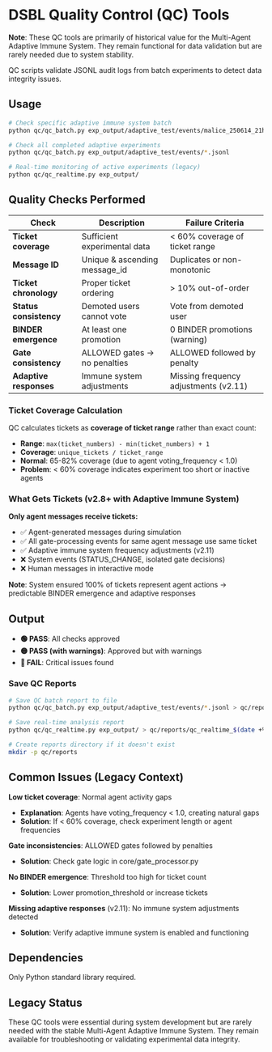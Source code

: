 # DSBL Quality Control (QC) Tools

**Note**: These QC tools are primarily of historical value for the Multi-Agent Adaptive Immune System. They remain functional for data validation but are rarely needed due to system stability.

QC scripts validate JSONL audit logs from batch experiments to detect data integrity issues.

## Usage

```bash
# Check specific adaptive immune system batch
python qc/qc_batch.py exp_output/adaptive_test/events/malice_250614_21h24m34s_p25656_r01_t60_d16m.jsonl

# Check all completed adaptive experiments
python qc/qc_batch.py exp_output/adaptive_test/events/*.jsonl

# Real-time monitoring of active experiments (legacy)
python qc/qc_realtime.py exp_output/
```

## Quality Checks Performed

| Check | Description | Failure Criteria |
|-------|-------------|-------------------|
| **Ticket coverage** | Sufficient experimental data | < 60% coverage of ticket range |
| **Message ID** | Unique & ascending message_id | Duplicates or non-monotonic |
| **Ticket chronology** | Proper ticket ordering | > 10% out-of-order |
| **Status consistency** | Demoted users cannot vote | Vote from demoted user |
| **BINDER emergence** | At least one promotion | 0 BINDER promotions (warning) |
| **Gate consistency** | ALLOWED gates → no penalties | ALLOWED followed by penalty |
| **Adaptive responses** | Immune system adjustments | Missing frequency adjustments (v2.11) |

### Ticket Coverage Calculation

QC calculates tickets as **coverage of ticket range** rather than exact count:
- **Range**: `max(ticket_numbers) - min(ticket_numbers) + 1`  
- **Coverage**: `unique_tickets / ticket_range`
- **Normal**: 65-82% coverage (due to agent voting_frequency < 1.0)
- **Problem**: < 60% coverage indicates experiment too short or inactive agents

### What Gets Tickets (v2.8+ with Adaptive Immune System)

**Only agent messages receive tickets:**
- ✅ Agent-generated messages during simulation
- ✅ All gate-processing events for same agent message use same ticket
- ✅ Adaptive immune system frequency adjustments (v2.11)
- ❌ System events (STATUS_CHANGE, isolated gate decisions)  
- ❌ Human messages in interactive mode

**Note**: System ensured 100% of tickets represent agent actions → predictable BINDER emergence and adaptive responses

## Output

- **🟢 PASS**: All checks approved
- **🟡 PASS (with warnings)**: Approved but with warnings  
- **🔴 FAIL**: Critical issues found

### Save QC Reports

```bash
# Save QC batch report to file
python qc/qc_batch.py exp_output/adaptive_test/events/*.jsonl > qc/reports/qc_batch_adaptive_test_$(date +%Y%m%d_%H%M%S).txt

# Save real-time analysis report  
python qc/qc_realtime.py exp_output/ > qc/reports/qc_realtime_$(date +%Y%m%d_%H%M%S).txt

# Create reports directory if it doesn't exist
mkdir -p qc/reports
```

## Common Issues (Legacy Context)

**Low ticket coverage**: Normal agent activity gaps
- **Explanation**: Agents have voting_frequency < 1.0, creating natural gaps
- **Solution**: If < 60% coverage, check experiment length or agent frequencies

**Gate inconsistencies**: ALLOWED gates followed by penalties  
- **Solution**: Check gate logic in core/gate_processor.py

**No BINDER emergence**: Threshold too high for ticket count
- **Solution**: Lower promotion_threshold or increase tickets

**Missing adaptive responses** (v2.11): No immune system adjustments detected
- **Solution**: Verify adaptive immune system is enabled and functioning

## Dependencies

Only Python standard library required.

## Legacy Status

These QC tools were essential during system development but are rarely needed with the stable Multi-Agent Adaptive Immune System. They remain available for troubleshooting or validating experimental data integrity.
